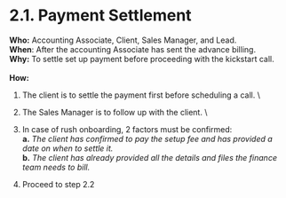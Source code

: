 # 2.1. Payment Settlement

**Who:** Accounting Associate, Client, Sales Manager, and Lead. \
**When**: After the accounting Associate has sent the advance billing. \
**Why:** To settle set up payment before proceeding with the kickstart call. \
\
**How:**&#x20;

1. The client is to settle the payment first before scheduling a call. \

2. The Sales Manager is to follow up with the client. \

3. In case of rush onboarding, 2 factors must be confirmed: \
   **a.** _The client has confirmed to pay the setup fee and has provided a date on when to settle it._\
   **b.** _The client has already provided all the details and files the finance team needs to bill._&#x20;
4. Proceed to step 2.2&#x20;
